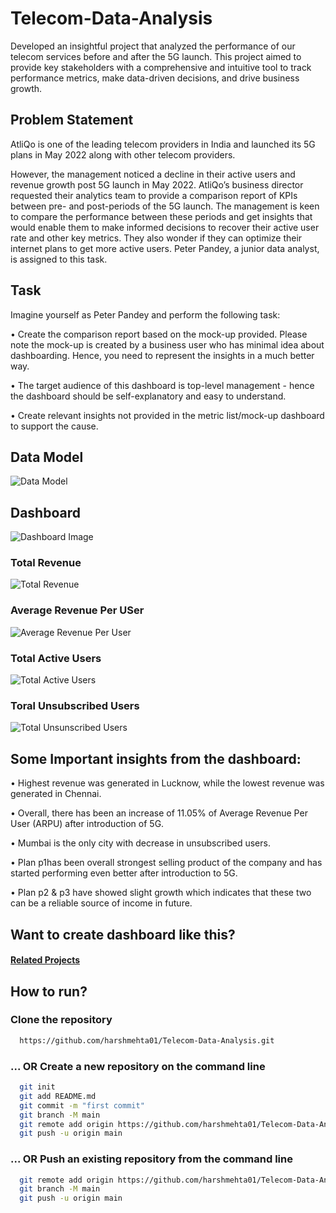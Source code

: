 # Telecom-Data-Analysis
Developed an insightful project that analyzed the performance of our telecom services before and after the 5G launch. This project aimed to provide key stakeholders with a comprehensive and intuitive tool to track performance metrics, make data-driven decisions, and drive business growth.

## Problem Statement
AtliQo is one of the leading telecom providers in India and launched its 5G plans in May 2022 along with other telecom providers.

However, the management noticed a decline in their active users and revenue growth post 5G launch in May 2022. AtliQo’s business director requested their analytics team to provide a comparison report of KPIs between pre- and post-periods of the 5G launch. The management is keen to compare the performance between these periods and get insights that would enable them to make informed decisions to recover their active user rate and other key metrics. They also wonder if they can optimize their internet plans to get more active users.  Peter Pandey, a junior data analyst, is assigned to this task.

## Task
Imagine yourself as Peter Pandey and perform the following task:

•	Create the comparison report based on the mock-up provided. Please note the mock-up is created by a business user who has minimal idea about dashboarding. Hence, you need to represent the insights in a much better way.

•	The target audience of this dashboard is top-level management - hence the dashboard should be self-explanatory and easy to understand.

•	Create relevant insights not provided in the metric list/mock-up dashboard to support the cause.

## Data Model
![Data Model](https://github.com/harshmehta01/Telecom-Data-Analysis/assets/97782632/48955ce8-df32-4107-b227-788089d87d56)

## Dashboard
![Dashboard Image](https://github.com/harshmehta01/Telecom-Data-Analysis/assets/97782632/5b3934d2-37ca-49e9-a763-60980ed183bc)
### Total Revenue
![Total Revenue](https://github.com/harshmehta01/Telecom-Data-Analysis/assets/97782632/38742514-d342-4126-b692-c9dc00c425ee)
### Average Revenue Per USer
![Average Revenue Per User](https://github.com/harshmehta01/Telecom-Data-Analysis/assets/97782632/06743556-dfbd-4bfd-ae94-5892b0b4004b)
### Total Active Users
![Total Active Users](https://github.com/harshmehta01/Telecom-Data-Analysis/assets/97782632/deb86dad-1b95-4d8e-b646-d37c7d0ba41d)
### Toral Unsubscribed Users
![Total Unsunscribed Users](https://github.com/harshmehta01/Telecom-Data-Analysis/assets/97782632/2ebca751-a009-4727-be38-f81a5737d510)

## Some Important insights from the dashboard:
•	Highest revenue was generated in Lucknow, while the lowest revenue was generated in Chennai.

•	Overall, there has been an increase of 11.05% of Average Revenue Per User (ARPU) after introduction of 5G.

•	Mumbai is the only city with decrease in unsubscribed users.

•	Plan p1has been overall strongest selling product of the company and has started performing even better after introduction to 5G.

•	Plan p2 & p3 have showed slight growth which indicates that these two can be a reliable source of income in future.

## Want to create dashboard like this?
#### [Related Projects](https://codebasics.io/resources)

## How to run?
### Clone the repository
```bash
  https://github.com/harshmehta01/Telecom-Data-Analysis.git
```
### ... OR Create a new repository on the command line
```bash
  git init
  git add README.md
  git commit -m "first commit"
  git branch -M main
  git remote add origin https://github.com/harshmehta01/Telecom-Data-Analysis.git
  git push -u origin main
```
### ... OR Push an existing repository from the command line
```bash
  git remote add origin https://github.com/harshmehta01/Telecom-Data-Analysis.git
  git branch -M main
  git push -u origin main
```
